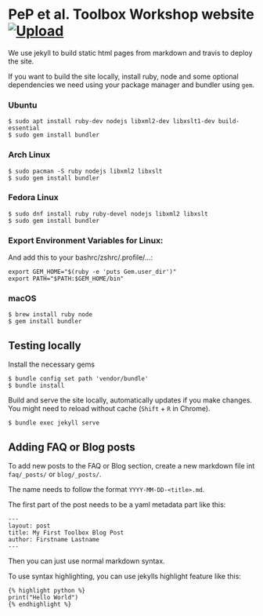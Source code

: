 # PeP et al. Toolbox Workshop website [![Upload](https://github.com/pep-dortmund/homepage/actions/workflows/deploy.yml/badge.svg)](https://github.com/pep-dortmund/homepage/actions/workflows/deploy.yml)

We use jekyll to build static html pages from markdown and travis to deploy the site.

If you want to build the site locally, install ruby, node and some optional dependencies we need using your package manager and bundler using `gem`.

### Ubuntu

```
$ sudo apt install ruby-dev nodejs libxml2-dev libxslt1-dev build-essential
$ sudo gem install bundler
```

### Arch Linux

```
$ sudo pacman -S ruby nodejs libxml2 libxslt
$ sudo gem install bundler
```

### Fedora Linux

```
$ sudo dnf install ruby ruby-devel nodejs libxml2 libxslt
$ sudo gem install bundler
```

### Export Environment Variables for Linux:

And add this to your bashrc/zshrc/.profile/...:
```
export GEM_HOME="$(ruby -e 'puts Gem.user_dir')"
export PATH="$PATH:$GEM_HOME/bin"
```

### macOS

```
$ brew install ruby node
$ gem install bundler
```

## Testing locally

Install the necessary gems
```
$ bundle config set path 'vendor/bundle'
$ bundle install
```

Build and serve the site locally, automatically updates if you make changes.
You might need to reload without cache (`Shift` + `R` in Chrome).

```
$ bundle exec jekyll serve
```

## Adding FAQ or Blog posts

To add new posts to the FAQ or Blog section, create a new markdown file
int `faq/_posts/` or `blog/_posts/`.

The name needs to follow the format `YYYY-MM-DD-<title>.md`.

The first part of the post needs to be a yaml metadata part like this:
```
---
layout: post
title: My First Toolbox Blog Post
author: Firstname Lastname
---
```

Then you can just use normal markdown syntax.

To use syntax highlighting, you can use jekylls highlight feature like this:

```
{% highlight python %}
print("Hello World")
{% endhighlight %}
```
